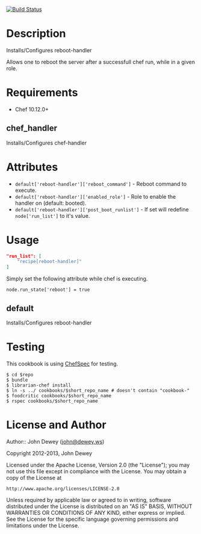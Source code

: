 [![Build Status](https://travis-ci.org/retr0h/cookbook-reboot-handler.png?branch=master)](https://travis-ci.org/retr0h/cookbook-reboot-handler)

Description
===========

Installs/Configures reboot-handler

Allows one to reboot the server after a successfull chef run, while
in a given role.

Requirements
============

* Chef 10.12.0+

chef_handler
----

Installs/Configures chef-handler

Attributes
==========

* `default['reboot-handler']['reboot_command']` - Reboot command to execute.
* `default['reboot-handler']['enabled_role']` - Role to enable the handler on (default: booted).
* `default['reboot-handler']['post_boot_runlist']` - If set will redefine `node['run_list']` to it's value.

Usage
=====

```json
"run_list": [
    "recipe[reboot-handler]"
]
```

Simply set the following attribute while chef is executing.

    node.run_state['reboot'] = true

default
----

Installs/Configures reboot-handler

Testing
=====

This cookbook is using [ChefSpec](https://github.com/acrmp/chefspec) for testing.

    $ cd $repo
    $ bundle
    $ librarian-chef install
    $ ln -s ../ cookbooks/$short_repo_name # doesn't contain "cookbook-"
    $ foodcritic cookbooks/$short_repo_name
    $ rspec cookbooks/$short_repo_name

License and Author
==================

Author:: John Dewey (<john@dewey.ws>)

Copyright 2012-2013, John Dewey

Licensed under the Apache License, Version 2.0 (the "License");
you may not use this file except in compliance with the License.
You may obtain a copy of the License at

    http://www.apache.org/licenses/LICENSE-2.0

Unless required by applicable law or agreed to in writing, software
distributed under the License is distributed on an "AS IS" BASIS,
WITHOUT WARRANTIES OR CONDITIONS OF ANY KIND, either express or implied.
See the License for the specific language governing permissions and
limitations under the License.
